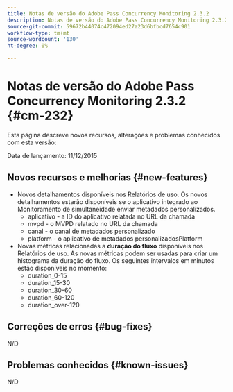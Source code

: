 ```yaml
---
title: Notas de versão do Adobe Pass Concurrency Monitoring 2.3.2
description: Notas de versão do Adobe Pass Concurrency Monitoring 2.3.2
source-git-commit: 59672b44074c472094ed27a23d6bfbcd7654c901
workflow-type: tm+mt
source-wordcount: '130'
ht-degree: 0%

---
```



# Notas de versão do Adobe Pass Concurrency Monitoring 2.3.2 {#cm-232}

Esta página descreve novos recursos, alterações e problemas conhecidos com esta versão:

Data de lançamento: 11/12/2015

## Novos recursos e melhorias {#new-features}

* Novos detalhamentos disponíveis nos Relatórios de uso. Os novos detalhamentos estarão disponíveis se o aplicativo integrado ao Monitoramento de simultaneidade enviar metadados personalizados.
   * aplicativo - a ID do aplicativo relatada no URL da chamada
   * mvpd - o MVPD relatado no URL da chamada
   * canal - o canal de metadados personalizado
   * platform - o aplicativo de metadados personalizadosPlatform
* Novas métricas relacionadas a **duração do fluxo** disponíveis nos Relatórios de uso. As novas métricas podem ser usadas para criar um histograma da duração do fluxo. Os seguintes intervalos em minutos estão disponíveis no momento:
   * duration_0-15
   * duration_15-30
   * duration_30-60
   * duration_60-120
   * duration_over-120

## Correções de erros {#bug-fixes}

N/D

## Problemas conhecidos {#known-issues}

N/D
